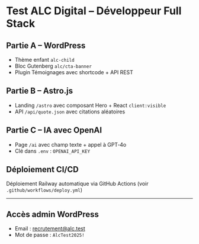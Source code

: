 # Test ALC Digital – Développeur Full Stack

## Partie A – WordPress

- Thème enfant `alc-child`
- Bloc Gutenberg `alc/cta-banner`
- Plugin Témoignages avec shortcode + API REST

## Partie B – Astro.js

- Landing `/astro` avec composant Hero + React `client:visible`
- API `/api/quote.json` avec citations aléatoires

## Partie C – IA avec OpenAI

- Page `/ai` avec champ texte + appel à GPT‑4o
- Clé dans `.env` : `OPENAI_API_KEY`

## Déploiement CI/CD

Déploiement Railway automatique via GitHub Actions (voir `.github/workflows/deploy.yml`)

---

## Accès admin WordPress

- Email : recrutement@alc.test  
- Mot de passe : `AlcTest2025!`
